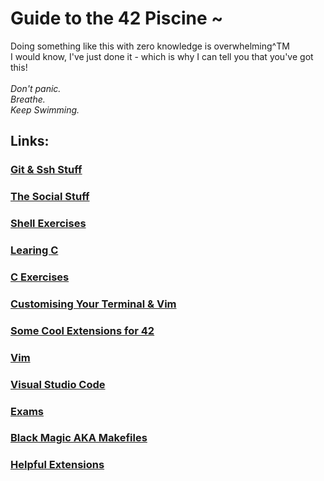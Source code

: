 # Guide to the 42 Piscine ~

Doing something like this with zero knowledge is overwhelming^TM<br />
I would know, I've just done it - which is why I can tell you that you've got this!<br />
<br />
*Don't panic.*<br />
*Breathe.*<br />
*Keep Swimming.*<br />

## Links:

### [Git & Ssh Stuff](https://github.com/knbyte/42_Piscine_2024/blob/main/Resources/Using_Git.md)

### [The Social Stuff](https://github.com/kaiaydan/42_Piscine_2024/blob/main/Resources/Social_Stuff.md)

### [Shell Exercises](https://github.com/kaiaydan/42_Piscine_2024/blob/main/Resources/Shell.md)

### [Learing C](https://github.com/knbyte/42_Piscine_2024/blob/main/Extra%20Resources/Learning-c.md)

### [C Exercises](https://github.com/kaiaydan/42_Piscine_2024/blob/main/Resources/C.md)

### [Customising Your Terminal & Vim](https://github.com/kaiaydan/42_Piscine_2024/blob/main/Extra%20Resources/Customising%20Vim%20%26%20iTerm.pdf)

### [Some Cool Extensions for 42](https://github.com/kaiaydan/42_Piscine_2024/blob/main/Extra%20Resources/Extensions)

### [Vim]()

### [Visual Studio Code]()

### [Exams]()

### [Black Magic AKA Makefiles](https://github.com/kaiaydan/42_Piscine_2024/blob/main/Extra%20Resources/Makefiles.md)

### [Helpful Extensions](https://github.com/knbyte/42_Piscine_2024/blob/main/Extra%20Resources/Extensions)

